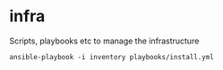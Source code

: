 # infra
Scripts, playbooks etc to manage the infrastructure

```shell
ansible-playbook -i inventory playbooks/install.yml
```
